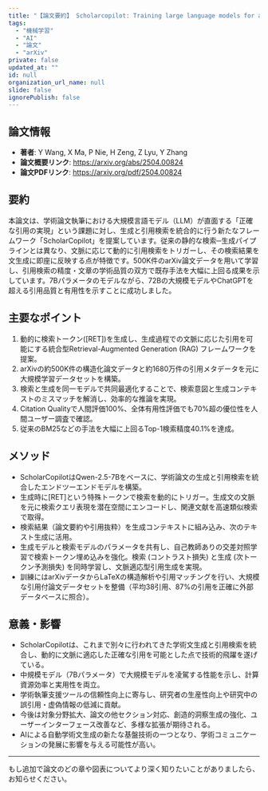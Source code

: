 ```yaml
---
title: "【論文要約】 Scholarcopilot: Training large language models for academic writing with accurate citations"
tags:
  - "機械学習"
  - "AI"
  - "論文"
  - "arXiv"
private: false
updated_at: ""
id: null
organization_url_name: null
slide: false
ignorePublish: false
---
```


## 論文情報

- **著者**: Y Wang, X Ma, P Nie, H Zeng, Z Lyu, Y Zhang
- **論文概要リンク**: https://arxiv.org/abs/2504.00824
- **論文PDFリンク**: https://arxiv.org/pdf/2504.00824

## 要約

本論文は、学術論文執筆における大規模言語モデル（LLM）が直面する「正確な引用の実現」という課題に対し、生成と引用検索を統合的に行う新たなフレームワーク「ScholarCopilot」を提案しています。従来の静的な検索─生成パイプラインとは異なり、文脈に応じて動的に引用検索をトリガーし、その検索結果を文生成に即座に反映する点が特徴です。500K件のarXiv論文データを用いて学習し、引用検索の精度・文章の学術品質の双方で既存手法を大幅に上回る成果を示しています。7Bパラメータのモデルながら、72Bの大規模モデルやChatGPTを超える引用品質と有用性を示すことに成功しました。

## 主要なポイント

1. 動的に検索トークン([RET])を生成し、生成過程での文脈に応じた引用を可能にする統合型Retrieval-Augmented Generation (RAG) フレームワークを提案。
2. arXivの約500K件の構造化論文データと約1680万件の引用メタデータを元に大規模学習データセットを構築。
3. 検索と生成を同一モデルで共同最適化することで、検索意図と生成コンテキストのミスマッチを解消し、効率的な推論を実現。
4. Citation Qualityで人間評価100%、全体有用性評価でも70%超の優位性を人間ユーザー調査で確認。
5. 従来のBM25などの手法を大幅に上回るTop-1検索精度40.1%を達成。


## メソッド

- ScholarCopilotはQwen-2.5-7Bをベースに、学術論文の生成と引用検索を統合したエンドツーエンドモデルを構築。
- 生成時に[RET]という特殊トークンで検索を動的にトリガー。生成文の文脈を元に検索クエリ表現を潜在空間にエンコードし、関連文献を高速類似検索で取得。
- 検索結果（論文要約や引用抜粋）を生成コンテキストに組み込み、次のテキスト生成に活用。
- 生成モデルと検索モデルのパラメータを共有し、自己教師ありの交差対照学習で検索トークン埋め込みを強化。検索 (コントラスト損失) と生成 (次トークン予測損失) を同時学習し、文脈適応型引用生成を実現。
- 訓練にはarXivデータからLaTeXの構造解析や引用マッチングを行い、大規模な引用付論文データセットを整備（平均38引用、87%の引用を正確に外部データベースに照合）。

## 意義・影響

- ScholarCopilotは、これまで別々に行われてきた学術文生成と引用検索を統合し、動的に文脈に適応した正確な引用を可能とした点で技術的飛躍を遂げている。
- 中規模モデル（7Bパラメータ）で大規模モデルを凌駕する性能を示し、計算資源効率と実用性を両立。
- 学術執筆支援ツールの信頼性向上に寄与し、研究者の生産性向上や研究中の誤引用・虚偽情報の低減に貢献。
- 今後は対象分野拡大、論文の他セクション対応、創造的洞察生成の強化、ユーザーインターフェース改善など、多様な拡張が期待される。
- AIによる自動学術文生成の新たな基盤技術の一つとなり、学術コミュニケーションの発展に影響を与える可能性が高い。

---

もし追加で論文のどの章や図表についてより深く知りたいことがありましたら、お知らせください。

